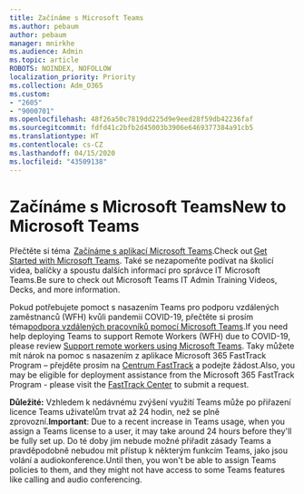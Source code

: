 ```yaml
---
title: Začínáme s Microsoft Teams
ms.author: pebaum
author: pebaum
manager: mnirkhe
ms.audience: Admin
ms.topic: article
ROBOTS: NOINDEX, NOFOLLOW
localization_priority: Priority
ms.collection: Adm_O365
ms.custom:
- "2605"
- "9000701"
ms.openlocfilehash: 48f26a50c7819dd225d9e9eed28f59db42236faf
ms.sourcegitcommit: fdfd41c2bfb2d45003b3906e6469377384a91cb5
ms.translationtype: HT
ms.contentlocale: cs-CZ
ms.lasthandoff: 04/15/2020
ms.locfileid: "43509138"
---
```

# <a name="new-to-microsoft-teams"></a><span data-ttu-id="f64cc-102">Začínáme s Microsoft Teams</span><span class="sxs-lookup"><span data-stu-id="f64cc-102">New to Microsoft Teams</span></span>

<span data-ttu-id="f64cc-103">Přečtěte si téma  [Začínáme s aplikací Microsoft Teams](https://docs.microsoft.com/microsoftteams/get-started-with-teams-quick-start).</span><span class="sxs-lookup"><span data-stu-id="f64cc-103">Check out [Get Started with Microsoft Teams](https://docs.microsoft.com/microsoftteams/get-started-with-teams-quick-start).</span></span> <span data-ttu-id="f64cc-104">Také se nezapomeňte podívat na školicí videa, balíčky a spoustu dalších informací pro správce IT Microsoft Teams.</span><span class="sxs-lookup"><span data-stu-id="f64cc-104">Be sure to check out Microsoft Teams IT Admin Training Videos, Decks, and more information.</span></span>

<span data-ttu-id="f64cc-105">Pokud potřebujete pomoct s nasazením Teams pro podporu vzdálených zaměstnanců (WFH) kvůli pandemii COVID-19, přečtěte si prosím téma[podpora vzdálených pracovníků pomocí Microsoft Teams](https://docs.microsoft.com/microsoftteams/support-remote-work-with-teams).</span><span class="sxs-lookup"><span data-stu-id="f64cc-105">If you need help deploying Teams to support Remote Workers (WFH) due to COVID-19, please review  [Support remote workers using Microsoft Teams](https://docs.microsoft.com/microsoftteams/support-remote-work-with-teams).</span></span> <span data-ttu-id="f64cc-106">Taky můžete mít nárok na pomoc s nasazením z aplikace Microsoft 365 FastTrack Program – přejděte prosím na [Centrum FastTrack](https://www.microsoft.com/fasttrack) a podejte žádost.</span><span class="sxs-lookup"><span data-stu-id="f64cc-106">Also, you may be eligible for deployment assistance from the Microsoft 365 FastTrack Program - please visit the [FastTrack Center](https://www.microsoft.com/fasttrack) to submit a request.</span></span>

<span data-ttu-id="f64cc-107">**Důležité:** Vzhledem k nedávnému zvýšení využití Teams může po přiřazení licence Teams uživatelům trvat až 24 hodin, než se plně zprovozní.</span><span class="sxs-lookup"><span data-stu-id="f64cc-107">**Important**: Due to a recent increase in Teams usage, when you assign a Teams license to a user, it may take around 24 hours before they'll be fully set up.</span></span> <span data-ttu-id="f64cc-108">Do té doby jim nebude možné přiřadit zásady Teams a pravděpodobně nebudou mít přístup k některým funkcím Teams, jako jsou volání a audiokonference.</span><span class="sxs-lookup"><span data-stu-id="f64cc-108">Until then, you won't be able to assign Teams policies to them, and they might not have access to some Teams features like calling and audio conferencing.</span></span>
